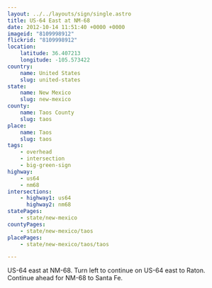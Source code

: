 ```yaml
---
layout: ../../layouts/sign/single.astro
title: US-64 East at NM-68
date: 2012-10-14 11:51:40 +0000 +0000
imageid: "8109998912"
flickrid: "8109998912"
location:
    latitude: 36.407213
    longitude: -105.573422
country:
    name: United States
    slug: united-states
state:
    name: New Mexico
    slug: new-mexico
county:
    name: Taos County
    slug: taos
place:
    name: Taos
    slug: taos
tags:
    - overhead
    - intersection
    - big-green-sign
highway:
    - us64
    - nm68
intersections:
    - highway1: us64
      highway2: nm68
statePages:
    - state/new-mexico
countyPages:
    - state/new-mexico/taos
placePages:
    - state/new-mexico/taos/taos

---
```

US-64 east at NM-68.  Turn left to continue on US-64 east to Raton.  Continue ahead for NM-68 to Santa Fe.  